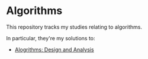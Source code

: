 # Algorithms

This repository tracks my studies relating to algorithms.

In particular, they're my solutions to:

  - [Alogrithms: Design and Analysis](https://lagunita.stanford.edu/courses/course-v1:Engineering+Algorithms1+SelfPaced/about)


